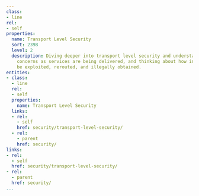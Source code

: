 ```yaml
---
class:
- line
rel:
- self
properties:
  name: Transport Level Security
  sort: 2398
  level: 2
  description: Diving deeper into transport level security and understand the security
    concerns as services are being delivered, and thinking about how information could
    be exploited, rerouted, and illegally obtained.
entities:
- class:
  - line
  rel:
  - self
  properties:
    name: Transport Level Security
  links:
  - rel:
    - self
    href: security/transport-level-security/
  - rel:
    - parent
    href: security/
links:
- rel:
  - self
  href: security/transport-level-security/
- rel:
  - parent
  href: security/
...
```

